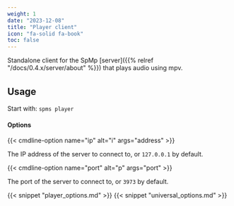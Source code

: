 ```yaml
---
weight: 1
date: "2023-12-08"
title: "Player client"
icon: "fa-solid fa-book"
toc: false
---
```


Standalone client for the SpMp [server]({{% relref "/docs/0.4.x/server/about" %}}) that plays audio using mpv.

######

## Usage

Start with: `spms player`

#### Options

{{< cmdline-option name="ip" alt="i" args="address" >}}

The IP address of the server to connect to, or `127.0.0.1` by default.

{{< cmdline-option name="port" alt="p" args="port" >}}

The port of the server to connect to, or `3973` by default.

{{< snippet "player_options.md" >}}
{{< snippet "universal_options.md" >}}
